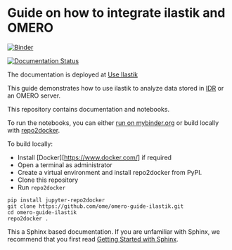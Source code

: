 # Guide on how to integrate ilastik and OMERO
[![Binder](https://mybinder.org/badge_logo.svg)](https://mybinder.org/v2/gh/ome/omero-guide-ilastik/master?filepath=notebooks)

[![Documentation Status](https://readthedocs.org/projects/omero-guide-ilastik/badge/?version=latest)](https://omero-guides.readthedocs.io/en/latest/upload/docs/import.html)

The documentation is deployed at [Use Ilastik](https://omero-guides.readthedocs.io/en/latest/ilastik/docs/index.html)

This guide demonstrates how to use ilastik to analyze data stored in [IDR](https://idr.openmicroscopy.org/) or an OMERO server.

This repository contains documentation and notebooks.

To run the notebooks, you can either [run on mybinder.org](https://mybinder.org/v2/gh/ome/omero-guide-ilastik/master?filepath=notebooks) or build locally with [repo2docker](https://repo2docker.readthedocs.io/).

To build locally:

 * Install [Docker][https://www.docker.com/] if required
 * Open a terminal as administrator
 * Create a virtual environment and install repo2docker from PyPI.
 * Clone this repository
 * Run ``repo2docker``

```
pip install jupyter-repo2docker
git clone https://github.com/ome/omero-guide-ilastik.git
cd omero-guide-ilastik
repo2docker .
```

This a Sphinx based documentation. 
If you are unfamiliar with Sphinx, we recommend that you first read 
[Getting Started with Sphinx](https://docs.readthedocs.io/en/stable/intro/getting-started-with-sphinx.html).
